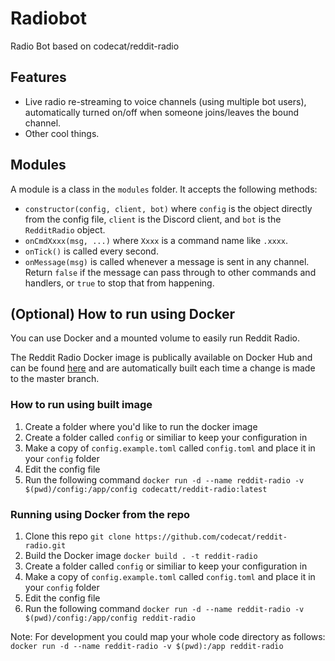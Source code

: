 # Radiobot

Radio Bot based on codecat/reddit-radio

## Features

* Live radio re-streaming to voice channels (using multiple bot users), automatically turned on/off when someone joins/leaves the bound channel.
* Other cool things.


## Modules
A module is a class in the `modules` folder. It accepts the following methods:

* `constructor(config, client, bot)` where `config` is the object directly from the config file, `client` is the Discord client, and `bot` is the `RedditRadio` object.
* `onCmdXxxx(msg, ...)` where `Xxxx` is a command name like `.xxxx`.
* `onTick()` is called every second.
* `onMessage(msg)` is called whenever a message is sent in any channel. Return `false` if the message can pass through to other commands and handlers, or `true` to stop that from happening.


## (Optional) How to run using Docker
You can use Docker and a mounted volume to easily run Reddit Radio.

The Reddit Radio Docker image is publically available on Docker Hub and can be found [here](https://hub.docker.com/r/codecatt/reddit-radio) and are automatically built each time a change is made to the master branch.

### How to run using built image
1. Create a folder where you'd like to run the docker image
2. Create a folder called `config` or similiar to keep your configuration in
3. Make a copy of `config.example.toml` called `config.toml` and place it in your `config` folder
4. Edit the config file
5. Run the following command `docker run -d --name reddit-radio -v $(pwd)/config:/app/config codecatt/reddit-radio:latest`

### Running using Docker from the repo
1. Clone this repo
    `git clone https://github.com/codecat/reddit-radio.git`
2. Build the Docker image
    `docker build . -t reddit-radio`
3. Create a folder called `config` or similiar to keep your configuration in
4. Make a copy of `config.example.toml` called `config.toml` and place it in your `config` folder
5. Edit the config file
6. Run the following command
    `docker run -d --name reddit-radio -v $(pwd)/config:/app/config reddit-radio`

Note: For development you could map your whole code directory as follows:
`docker run -d --name reddit-radio -v $(pwd):/app reddit-radio`

